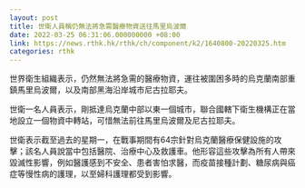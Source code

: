 ```yaml
---
layout: post
title: 世衛人員稱仍無法將急需醫療物資送往馬里烏波爾
date: 2022-03-25 06:31:06.000000000 +08:00
link: https://news.rthk.hk/rthk/ch/component/k2/1640800-20220325.htm
categories: rthk
---
```


世界衛生組織表示，仍然無法將急需的醫療物資，運往被圍困多時的烏克蘭南部重鎮馬里烏波爾，以及南部黑海沿岸城市尼古拉耶夫。

世衛一名人員表示，剛抵達烏克蘭中部以東一個城市，聯合國轄下衛生機構正在當地設立一個物資中轉站，可惜無法前往馬里烏波爾及尼古拉耶夫。

世衛表示截至過去的星期一，在戰事期間有64宗針對烏克蘭醫療保健設施的攻擊；該名人員說當中包括醫院、治療中心及救護車。他形容這些攻擊為所有人帶來毀滅性影響，例如醫護感到不安全、患者害怕求醫，而疫苗接種計劃、糖尿病與癌症等慢性病的護理，以至婦科護理都受到影響。
